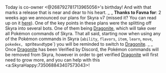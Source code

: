 Today is co-owner <@268792781713965056>'s birthday! And with that marks a release that is near and dear to his heart.
_ _
**Thanks to Favna for**:
2 weeks ago we announced our plans for Skyra v7 (missed it? You can read up on it [here](<https://skyra.notion.site/Skyra-v7-922ba06004654142a7b63347a92513a8>)). One of the key points in these plans were the splitting off Skyra into several bots. One of them being [Dragonite](<https://top.gg/bot/931264626614763530>), which will take over all Pokémon commands of Skyra.
That all said, starting now when using any of the Pokémon commands in Skyra (`ability`, `flavors`, `item`, `learn`, `move`, `pokedex, `sprite` and `type`) you will be reminded to switch to [Dragonite](<https://top.gg/bot/931264626614763530>).
_ _
Once [Dragonite](<https://top.gg/bot/931264626614763530>) has been Verified by Discord, the Pokémon commands will be removed from Skyra, however in order to get verified [Dragonite](<https://top.gg/bot/931264626614763530>) will first need to grow more, and you can help with this <a:SkyraHappy:735068843407573043>!